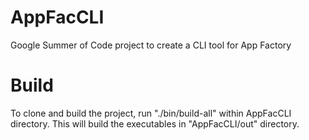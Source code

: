 # AppFacCLI
Google Summer of Code project to create a CLI tool for App Factory

# Build
To clone and build the project, run "./bin/build-all" within AppFacCLI directory.
This will build the executables in "AppFacCLI/out" directory.

